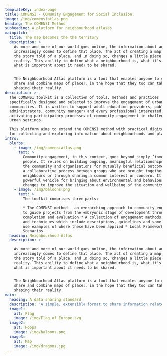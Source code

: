 ```yaml
---
templateKey: index-page
title: COMENSI - COMunity ENgagement for Social Inclusion.
image: /img/comensiatlas.png
heading: The COMENSI Method
subheading: A platform for neighbourhood atlases
mainpitch:
  title: The map becomes the the territory
  description: >
    As more and more of our world goes online, the information about an area
    increasingly comes to define that place. The act of creating a map changes
    the story told of a place, and in doing so, changes a little piece of
    reality. This ability to define what a neighbourhood is, what it's value is,
    what is important about it needs to be shared. 


    The Neighbourhood Atlas platform is a tool that enables anyone to create,
    share and combine maps of places, in the hope that they too can take part in
    shaping their reality. 
description: >-
  The COMENSI toolkit is a collection of tools, methods and practices
  specifically designed and selected to improve the engagement of urban
  communities. It is written to support adult education providers, public
  administrators, community managers and every professional interested in
  activating participatory processes of community engagement in challenging
  urban settings.

  This platform aims to extend the COMENSI method with practical digital tools
  for collecting and exploring information about neighbourhoods and places.  
intro:
  blurbs:
    - image: /img/comensiatlas.png
      text: >
        Community engagement, in this context, goes beyond simply ‘involving’
        people. It relies on building ongoing, meaningful relationships between
        the community and organisations for mutually beneficial outcomes. It is
        a collaborative process between groups who are brought together as
        neighbours or through sharing a common interest or concern. It is a
        powerful vehicle for bringing about environmental and behavioural
        changes to improve the situation and wellbeing of the community.
    - image: /img/baloons.png
      text: >
        The toolkit comprises three parts:

        * The COMENSI method - an overarching approach to community engagement
        to guide projects from the embryonic stage of development through to
        completion and evaluation * A collection of engagement methods, tools
        and techniques which include descriptions, guidelines and some practical
        use examples of where these have been applied * Local Framework
        Scenarios    
  heading: Neighbourhood Atlas
  description: >-

    As more and more of our world goes online, the information about an area
    increasingly comes to define that place. The act of creating a map changes
    the story told of a place, and in doing so, changes a little piece of
    reality. This ability to define what a neighbourhood is, what it's value is,
    what is important about it needs to be shared. 


    The Neighbourhood Atlas platform is a tool that enables anyone to create,
    share and combine maps of places, in the hope that they too can take part in
    shaping their reality. 
main:
  heading: A data sharing standard
  description: 'A simple, extensible format to share information related to neighbourhoods. '
  image1:
    alt: Flag
    image: /img/Flag_of_Europe.svg
  image2:
    alt: Hoops
    image: /img/baloons.png
  image3:
    alt: Map
    image: /img/dragons.jpg
---
```


